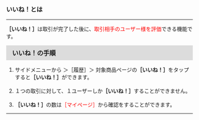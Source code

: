 <h3>いいね！とは</h3>
<hr>

<strong>［いいね！］</strong>は取引が完了した後に、<font color="#ff0000">取引相手のユーザー様を評価</font>できる機能です。

<div style="padding: 7px 15px; margin-top: 15px; margin-bottom: 15px; border: 1px solid #dcdcdc; background-color: #dcdcdc; font-size: 120%">
<strong>いいね！の手順</strong>
</div>

<ol>
<li>サイドメニューから ＞［履歴］＞ 対象商品ページの<strong>［いいね！］</strong>をタップすると<strong>［いいね！］</strong>ができます。</li>
<br>
<li>１つの取引に対して、１ユーザーしか<strong>［いいね！］</strong>することができません。</li>
<br>
<li><strong>［いいね！］</strong>の数は<font color="#ff0000">［マイページ］</font>から確認をすることができます。</li>
</ol>

<hr>